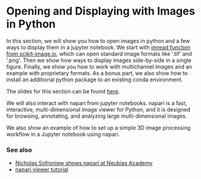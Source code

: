 # Opening and Displaying with Images in Python

In this section, we will show you how to open images in python and a few ways to display them in a jupyter notebook. We start with [imread function from scikit-image.io](https://scikit-image.org/docs/stable/api/skimage.io.html#skimage.io.imread), which can open standard image formats like '.tif' and '.png'. Then we show how ways to display images side-by-side in a single figure. Finally, we show you how to work with multichannel images and an example with proprietary formats. As a bonus part, we also show how to install an additional python package to an existing conda environment.

The slides for this section can be found [here](https://github.com/BiAPoL/Image-data-science-with-Python-and-Napari-EPFL2022/raw/main/docs/day2a_Working_with_Images/Reading%20and%20Visualizing%20Images.pdf).

We will also interact with napari from jupyter notebooks. napari is a fast, interactive, multi-dimensional image viewer for Python, and it is designed for browsing, annotating, and analyzing large multi-dimensional images.

We also show an example of how to set up a simple 3D image processing workflow in a Jupyter notebook using napari.

### See also

* [Nicholas Sofroniew shows napari at Neubias Academy](https://www.youtube.com/watch?v=VgvDSq5aCDQ)
* [napari viewer tutorial](https://napari.org/stable/tutorials/fundamentals/viewer.html)